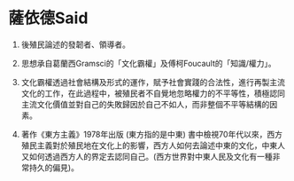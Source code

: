 # 薩依德Said

  

1. 後殖民論述的發韌者、領導者。

  

2. 思想承自葛蘭西Gramsci的「文化霸權」及傅柯Foucault的「知識/權力」。

  

3. 文化霸權透過社會結構及形式的運作，賦予社會實踐的合法性，進行再製主流文化的工作，在此過程中，被殖民者不自覺地忽略權力的不平等性，積極認同主流文化價值並對自己的失敗歸因於自己不如人，而非整個不平等結構的因素。

  

4. 著作《東方主義》1978年出版
(東方指的是中東)
書中檢視70年代以來，西方殖民主義對於殖民地在文化上的影響，西方人如何去論述中東的文化，中東人又如何透過西方人的界定去認同自己。(西方世界對中東人民及文化有一種非常持久的偏見)。
